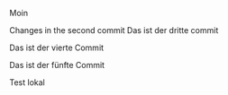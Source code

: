 Moin

Changes in the second commit
Das ist der dritte commit

Das ist der vierte Commit

Das ist der fünfte Commit

Test lokal
